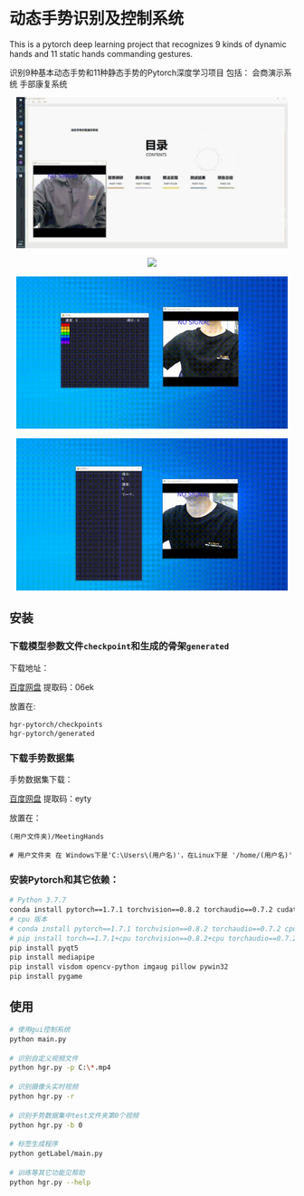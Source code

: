 # 动态手势识别及控制系统
This is a pytorch deep learning project that recognizes 9 kinds of dynamic hands and 11 static hands commanding gestures.

识别9种基本动态手势和11种静态手势的Pytorch深度学习项目
包括：
会商演示系统
手部康复系统

<p align="center">
    <img src="envs/docs/intro.gif" width="480">
</p>

<p align="center">
    <img src="envs/docs/hrm.gif" width="480">
</p>

<p align="center">
    <img src="envs/docs/game_snakes.gif" width="480">
</p>

<p align="center">
    <img src="envs/docs/game_teries.gif" width="480">
</p>

## 安装

### 下载模型参数文件`checkpoint`和生成的骨架`generated`
下载地址：

[百度网盘](https://pan.baidu.com/s/1YOuGTDUlzsr9DypBevch9A )  提取码：06ek

放置在:

```
hgr-pytorch/checkpoints
hgr-pytorch/generated
```


### 下载手势数据集

手势数据集下载：

[百度网盘](https://pan.baidu.com/s/1QyrOQn4GRVV2or5_D5iaYQ )  提取码：eyty

放置在：
```
(用户文件夹)/MeetingHands

# 用户文件夹 在 Windows下是'C:\Users\(用户名)'，在Linux下是 '/home/(用户名)'
```

### 安装Pytorch和其它依赖：
```bash
# Python 3.7.7
conda install pytorch==1.7.1 torchvision==0.8.2 torchaudio==0.7.2 cudatoolkit=10.2 -c pytorch
# cpu 版本
# conda install pytorch==1.7.1 torchvision==0.8.2 torchaudio==0.7.2 cpuonly -c pytorch
# pip install torch==1.7.1+cpu torchvision==0.8.2+cpu torchaudio==0.7.2 -f https://download.pytorch.org/whl/torch_stable.html
pip install pyqt5
pip install mediapipe
pip install visdom opencv-python imgaug pillow pywin32
pip install pygame
```

## 使用
```bash
# 使用gui控制系统
python main.py

# 识别自定义视频文件 
python hgr.py -p C:\*.mp4

# 识别摄像头实时视频
python hgr.py -r

# 识别手势数据集中test文件夹第0个视频
python hgr.py -b 0

# 标签生成程序
python getLabel/main.py

# 训练等其它功能见帮助
python hgr.py --help
```

